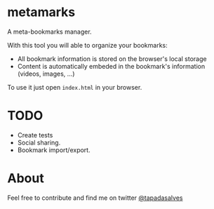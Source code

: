 metamarks
=========

A meta-bookmarks manager.

With this tool you will able to organize your bookmarks:
- All bookmark information is stored on the browser's local storage
- Content is automatically embeded in the bookmark's information (videos, images, ...)

To use it just open `index.html` in your browser.

TODO
====

- Create tests
- Social sharing.
- Bookmark import/export.

About
=====

Feel free to contribute and find me on twitter [@tapadasalves](http://www.twitter.com/tapadasalves)

